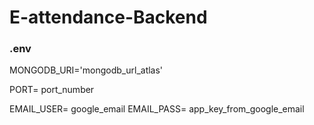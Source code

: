 # E-attendance-Backend

### .env

MONGODB_URI='mongodb_url_atlas'

PORT= port_number

EMAIL_USER= google_email
EMAIL_PASS= app_key_from_google_email
